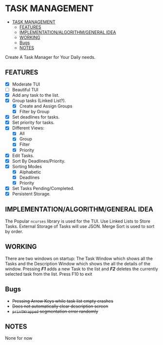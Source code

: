 # TASK MANAGEMENT

<!--toc:start-->

- [TASK MANAGEMENT](#task-management)
  - [FEATURES](#features)
  - [IMPLEMENTATION/ALGORITHM/GENERAL IDEA](#implementationalgorithmgeneral-idea)
  - [WORKING](#working)
  - [Bugs](#bugs)
  - [NOTES](#notes)
  <!--toc:end-->

Create A Task Manager for Your Daily needs.

## FEATURES

- [x] Moderate TUI
- [ ] Beautiful TUI
- [x] Add any task to the list.
- [x] Group tasks (Linked List?).
  - [x] Create and Assign Groups
  - [x] Filter by Group
- [x] Set deadlines for tasks.
- [x] Set priority for tasks.
- [x] Different Views:
  - [x] All
  - [x] Group
  - [x] Filter
  - [x] Priority
- [x] Edit Tasks.
- [x] Sort By Deadlines/Priority.
- [x] Sorting Modes
  - [x] Alphabetic
  - [x] Deadlines
  - [x] Priority
- [x] Set Tasks Pending/Completed.
- [x] Persistent Storage.

## IMPLEMENTATION/ALGORITHM/GENERAL IDEA

The Popular `ncurses` library is used for the TUI.
Use Linked Lists to Store Tasks. External Storage of Tasks will use JSON.
Merge Sort is used to sort by order.

## WORKING

There are two windows on startup: The Task Window which shows all the Tasks and the Description Window which shows the all the details of the window. Pressing _**F1**_ adds a new Task to the list and _**F2**_ deletes the currently selected task from the list.
Press F10 to exit

## Bugs

- ~~Pressing Arrow Keys while task list empty crashes~~
- ~~Does not automatically clear description screen~~
- ~~`printWrapped` segmentation error randomly~~

## NOTES

None for now
